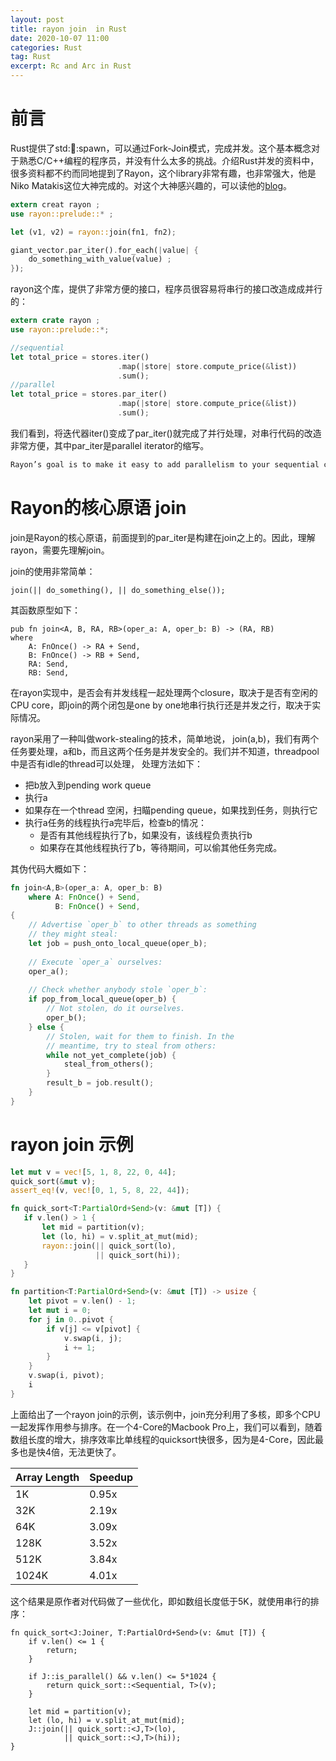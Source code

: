 ```yaml
---
layout: post
title: rayon join  in Rust
date: 2020-10-07 11:00
categories: Rust
tag: Rust
excerpt: Rc and Arc in Rust
---
```


# 前言

Rust提供了std::thread::spawn，可以通过Fork-Join模式，完成并发。这个基本概念对于熟悉C/C++编程的程序员，并没有什么太多的挑战。介绍Rust并发的资料中，很多资料都不约而同地提到了Rayon，这个library非常有趣，也非常强大，他是Niko Matakis这位大神完成的。对这个大神感兴趣的，可以读他的[blog](http://smallcultfollowing.com/babysteps/)。

```Rust
extern creat rayon ;
use rayon::prelude::* ;

let (v1, v2) = rayon::join(fn1, fn2); 

giant_vector.par_iter().for_each(|value| {
    do_something_with_value(value) ; 
});
```



rayon这个库，提供了非常方便的接口，程序员很容易将串行的接口改造成成并行的：

```Rust
extern crate rayon ;
use rayon::prelude::*;

//sequential
let total_price = stores.iter()
                        .map(|store| store.compute_price(&list))
                        .sum();
//parallel                       
let total_price = stores.par_iter()
                        .map(|store| store.compute_price(&list))
                        .sum();                      
```

我们看到，将迭代器iter()变成了par_iter()就完成了并行处理，对串行代码的改造非常方便，其中par_iter是parallel iterator的缩写。

```Rust
Rayon’s goal is to make it easy to add parallelism to your sequential code
```



# Rayon的核心原语 join

join是Rayon的核心原语，前面提到的par_iter是构建在join之上的。因此，理解rayon，需要先理解join。

join的使用非常简单：

```
join(|| do_something(), || do_something_else());
```

其函数原型如下：

```
pub fn join<A, B, RA, RB>(oper_a: A, oper_b: B) -> (RA, RB) 
where
    A: FnOnce() -> RA + Send,
    B: FnOnce() -> RB + Send,
    RA: Send,
    RB: Send, 
```

在rayon实现中，是否会有并发线程一起处理两个closure，取决于是否有空闲的CPU core，即join的两个闭包是one by one地串行执行还是并发之行，取决于实际情况。

rayon采用了一种叫做work-stealing的技术，简单地说， join(a,b)，我们有两个任务要处理，a和b，而且这两个任务是并发安全的。我们并不知道，threadpool中是否有idle的thread可以处理， 处理方法如下：

* 把b放入到pending work queue
* 执行a
* 如果存在一个thread 空闲，扫瞄pending queue，如果找到任务，则执行它
* 执行a任务的线程执行a完毕后，检查b的情况：
  * 是否有其他线程执行了b，如果没有，该线程负责执行b
  * 如果存在其他线程执行了b，等待期间，可以偷其他任务完成。

其伪代码大概如下：

```Rust
fn join<A,B>(oper_a: A, oper_b: B)
    where A: FnOnce() + Send,
          B: FnOnce() + Send,
{
    // Advertise `oper_b` to other threads as something
    // they might steal:
    let job = push_onto_local_queue(oper_b);
    
    // Execute `oper_a` ourselves:
    oper_a();
    
    // Check whether anybody stole `oper_b`:
    if pop_from_local_queue(oper_b) {
        // Not stolen, do it ourselves.
        oper_b();
    } else {
        // Stolen, wait for them to finish. In the
        // meantime, try to steal from others:
        while not_yet_complete(job) {
            steal_from_others();
        }
        result_b = job.result();
    }
}
```



# rayon join 示例

```Rust
let mut v = vec![5, 1, 8, 22, 0, 44];
quick_sort(&mut v);
assert_eq!(v, vec![0, 1, 5, 8, 22, 44]);

fn quick_sort<T:PartialOrd+Send>(v: &mut [T]) {
   if v.len() > 1 {
       let mid = partition(v);
       let (lo, hi) = v.split_at_mut(mid);
       rayon::join(|| quick_sort(lo),
                   || quick_sort(hi));
   }
}

fn partition<T:PartialOrd+Send>(v: &mut [T]) -> usize {
    let pivot = v.len() - 1;
    let mut i = 0;
    for j in 0..pivot {
        if v[j] <= v[pivot] {
            v.swap(i, j);
            i += 1;
        }
    }
    v.swap(i, pivot);
    i
}
```

上面给出了一个rayon join的示例，该示例中，join充分利用了多核，即多个CPU一起发挥作用参与排序。在一个4-Core的Macbook Pro上，我们可以看到，随着数组长度的增大，排序效率比单线程的quicksort快很多，因为是4-Core，因此最多也是快4倍，无法更快了。

| Array Length | Speedup |
| ------------ | ------- |
| 1K           | 0.95x   |
| 32K          | 2.19x   |
| 64K          | 3.09x   |
| 128K         | 3.52x   |
| 512K         | 3.84x   |
| 1024K        | 4.01x   |

这个结果是原作者对代码做了一些优化，即如数组长度低于5K，就使用串行的排序：

```
fn quick_sort<J:Joiner, T:PartialOrd+Send>(v: &mut [T]) {
    if v.len() <= 1 {
        return;
    }

    if J::is_parallel() && v.len() <= 5*1024 {
        return quick_sort::<Sequential, T>(v);
    }

    let mid = partition(v);
    let (lo, hi) = v.split_at_mut(mid);
    J::join(|| quick_sort::<J,T>(lo),
            || quick_sort::<J,T>(hi));
}
```

